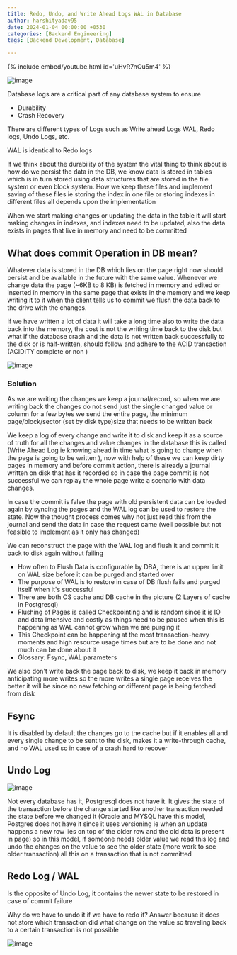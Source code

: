 ```yaml
---
title: Redo, Undo, and Write Ahead Logs WAL in Database
author: harshityadav95
date: 2024-01-04 00:00:00 +0530
categories: [Backend Engineering]
tags: [Backend Development, Database]

---
```


{% include embed/youtube.html id='uHvR7nOu5m4' %}

![image](https://github.com/harshityadav95/harshityadav95.github.io/assets/14792490/314731f6-260d-492a-bb0d-a20095639d8a)


Database logs are a critical part of any database system to ensure 

- Durability
- Crash Recovery

There are different types of Logs such as Write ahead Logs WAL, Redo logs, Undo Logs, etc.

WAL is identical to Redo logs

If we think about the durability of the system the vital thing to think about is how do we persist the data in the DB, we know data is stored in tables which is in turn stored using data structures that are stored in the file system or even block system. How  we keep these files and implement saving of these files ie storing the index in one file or storing indexes in different files all depends upon the implementation 

When we start making changes or updating the data in the table it will start making changes in indexes, and indexes need to be updated, also the data exists in pages that live in memory and need to be committed 

## What does commit Operation in DB mean?

Whatever data is stored in the DB which lies on the page right now should persist and be available in the future with the same value. Whenever we change data the page (~6KB to 8 KB) is fetched in memory and edited or inserted in memory in the same page that exists in the memory and we keep writing it to it when the client tells us to commit we flush the data back to the drive with the changes.

If we have written a lot of data it will take a long time also to write the data back into the memory, the cost is not the writing time back to the disk but what if the database crash and the data is not written back successfully to the disk or is half-written, should follow and adhere to the ACID transaction (ACIDITY complete or non )

![image](https://github.com/harshityadav95/harshityadav95.github.io/assets/14792490/fd48e452-4adb-4895-899e-b5751076abe3)


### Solution

As we are writing the changes we keep a journal/record, so when we are writing back the changes do not send just the single changed value or column for a few bytes  we send the entire page, the minimum page/block/sector (set by disk type)size that needs to be written back  

We keep a log of every change and write it to disk and keep it as a source of truth for all the changes and value changes in the database this is called (Write Ahead Log ie knowing ahead in time what is going to change when the page is going to be written ), now with help of these we can keep dirty pages in memory and before commit action, there is already a journal written on disk that has it recorded so in case the page commit is not successful we can replay the whole page write a scenario with data changes.

In case the commit is false the page with old persistent data can be loaded again by syncing the pages and the WAL log can be used to restore the state.  Now the thought process comes why not just read this from the journal and send the data in case the request came (well possible but not feasible to implement as it only has changed)

We can reconstruct the page with the WAL log and flush it and commit it back to disk again without failing 

- How often to Flush Data is configurable by DBA, there is an upper limit on WAL size before it can be purged and started over
- The purpose of WAL is to restore in case of DB flush fails and purged itself when it's successful
- There are both OS cache and DB cache in the picture (2 Layers of cache in Postgresql)
- Flushing of Pages is called Checkpointing and is random since it is IO and data Intensive and costly as things need to be paused when this is happening as WAL cannot grow when we are purging it
- This Checkpoint can be happening at the most transaction-heavy moments and high resource usage times but are to be done and not much can be done about it
- Glossary: Fsync, WAL parameters

We also don't write back the page back to disk, we keep it back in memory anticipating more writes so the more writes a single page receives the better it will be since no new fetching or different page is being fetched from disk

## Fsync

It is disabled by default  the changes go to the cache but if it enables all and every single change to be sent to the disk, makes it a write-through cache, and no WAL used so in case of a crash hard to recover 

## Undo Log

![image](https://github.com/harshityadav95/harshityadav95.github.io/assets/14792490/849f1584-6bd4-4aed-8dab-ff48ec394e1c)


Not every database has it, Postgresql does not have it. It gives the state of the transaction before the change started like another transaction needed the state before we changed it (Oracle and MYSQL have this model, Postgres does not have it since it uses versioning ie when an update happens a new row lies on top of the older row and the old data is present in page) so in  this model, if someone needs older value we read this log and undo the changes on the value to see the older state (more work to see older transaction) all this on a transaction that is not committed 

## Redo Log / WAL

Is the opposite of Undo Log, it contains the newer  state to be restored in case of commit failure 

Why do we have to undo it if we have to redo it?  Answer because it does not store which transaction did what change on the value so traveling back to a certain transaction is not possible 

![image](https://github.com/harshityadav95/harshityadav95.github.io/assets/14792490/e1a8fcd9-578c-458f-ac8e-028b77b30e66)



  
